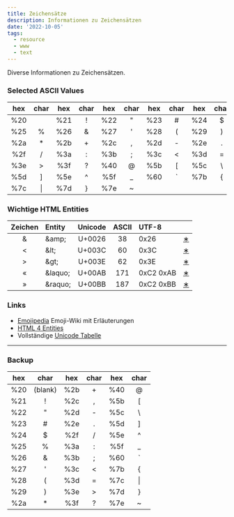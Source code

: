```yaml
---
title: Zeichensätze
description: Informationen zu Zeichensätzen
date: '2022-10-05'
tags:
  - resource
  - www
  - text
---
```


Diverse Informationen zu Zeichensätzen.

### Selected ASCII Values

| hex | char| hex | char| hex | char| hex | char| hex | char|
| :-: | :-: | :-: | :-: | :-: | :-: | :-: | :-: | :-: | :-: |
| %20 |     | %21 | !   | %22 |  "  | %23 |  #  | %24 |  $  |
| %25 |  %  | %26 | &   | %27 |  '  | %28 |  (  | %29 |  )  |
| %2a |  *  | %2b | +   | %2c |  ,  | %2d |  -  | %2e |  .  |
| %2f |  /  | %3a | :   | %3b |  ;  | %3c |  <  | %3d |  =  |
| %3e |  >  | %3f | ?   | %40 |  @  | %5b |  [  | %5c |  \  |
| %5d |  ]  | %5e | ^   | %5f |  _  | %60 |  `  | %7b |  {  |
| %7c |&verbar;|%7d| }  | %7e |  ~  |     |     |     |     | 

### Wichtige HTML Entities

| Zeichen | Entity       | Unicode | ASCII | UTF-8     |   |
| :-----: | :----------- | :-----: | :---: | :-------- |:-:|
| &amp;   | &amp;amp;    | U+0026  | 38    | 0x26      | [&lowast;](https://www.compart.com/de/unicode/U+0026)
| &lt;    | &amp;lt;     | U+003C  | 60    | 0x3C      | [&lowast;](https://www.compart.com/de/unicode/U+003C)
| &gt;    | &amp;gt;     | U+003E  | 62    | 0x3E      | [&lowast;](https://www.compart.com/de/unicode/U+003E)
| &laquo; | &amp;laquo;  | U+00AB  | 171   | 0xC2 0xAB | [&lowast;](https://www.compart.com/de/unicode/U+00AB)
| &raquo; | &amp;raquo;  | U+00BB  | 187   | 0xC2 0xBB | [&lowast;](https://www.compart.com/de/unicode/U+00BB)

### Links

- [Emojipedia][1] Emoji-Wiki mit Erläuterungen 
- [HTML 4 Entities][2]
- Vollständige [Unicode Tabelle][3]

[1]: <https://emojipedia.org/> "Emojis"
[2]: <https://www.w3schools.com/charsets/ref_html_entities_4.asp> "HTML 4 Entities"
[3]: <https://www.compart.com/de/unicode/> "Unicode"
[4]: <https://web.cs.dal.ca/~jamie/CS3172/examples/XHTML/entities/ASCII.html>
---

### Backup

| hex | char| hex | char| hex | char|
| :-: | :-: | :-: | :-: | :-: | :-: |
| %20 |(blank)|%2b|  +  | %40 | @   |
| %21 |  !  | %2c |  ,  | %5b | [   |
| %22 |  "  | %2d |  -  | %5c | \   |
| %23 |  #  | %2e |  .  | %5d | ]   |
| %24 |  $  | %2f |  /  | %5e | ^   |
| %25 |  %  | %3a |  :  | %5f | _   |
| %26 |  &  | %3b |  ;  | %60 | `   |
| %27 |  '  | %3c |  <  | %7b | {   |
| %28 |  (  | %3d |  =  | %7c | &verbar; |
| %29 |  )  | %3e |  >  | %7d | }   |
| %2a |  *  | %3f |  ?  | %7e | ~   |
